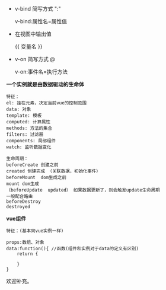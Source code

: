 
* v-bind 简写方式 ":"

    v-bind:属性名=属性值

* 在视图中输出值

    {{ 变量名 }}

* v-on 简写方式 @

    v-on:事件名=执行方法


**一个实例就是由数据驱动的生命体**

    特征：
    el: 挂在元素，决定当前vue的控制范围
    data: 对象
    template: 模板
    computed: 计算属性
    methods: 方法的集合
    filters: 过滤器
    components: 局部组件
    watch: 监听数据变化

    生命周期：
    beforeCreate 创建之前
    created 创建完成 （关联数据，初始化事件）
    beforeMount  dom生成之前
    mount dom生成
    （beforeUpdate  updated） 如果数据更新了，则会触发update生命周期
    一般配合路由
    beforeDestroy
    destroyed


**vue组件**

    特征：(基本同vue实例一样)
    
    props:数组、对象 
    data:function(){ //函数(组件和实例对于data的定义有区别)
        return {

        }
    }

欢迎补充。


